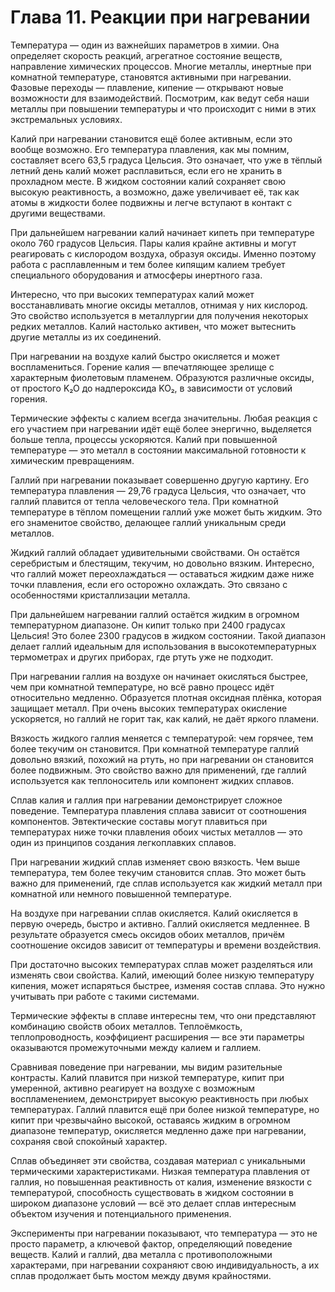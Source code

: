 # Глава 11. Реакции при нагревании

Температура — один из важнейших параметров в химии. Она определяет скорость реакций, агрегатное состояние веществ, направление химических процессов. Многие металлы, инертные при комнатной температуре, становятся активными при нагревании. Фазовые переходы — плавление, кипение — открывают новые возможности для взаимодействий. Посмотрим, как ведут себя наши металлы при повышении температуры и что происходит с ними в этих экстремальных условиях.

Калий при нагревании становится ещё более активным, если это вообще возможно. Его температура плавления, как мы помним, составляет всего 63,5 градуса Цельсия. Это означает, что уже в тёплый летний день калий может расплавиться, если его не хранить в прохладном месте. В жидком состоянии калий сохраняет свою высокую реактивность, а возможно, даже увеличивает её, так как атомы в жидкости более подвижны и легче вступают в контакт с другими веществами.

При дальнейшем нагревании калий начинает кипеть при температуре около 760 градусов Цельсия. Пары калия крайне активны и могут реагировать с кислородом воздуха, образуя оксиды. Именно поэтому работа с расплавленным и тем более кипящим калием требует специального оборудования и атмосферы инертного газа.

Интересно, что при высоких температурах калий может восстанавливать многие оксиды металлов, отнимая у них кислород. Это свойство используется в металлургии для получения некоторых редких металлов. Калий настолько активен, что может вытеснить другие металлы из их соединений.

При нагревании на воздухе калий быстро окисляется и может воспламениться. Горение калия — впечатляющее зрелище с характерным фиолетовым пламенем. Образуются различные оксиды, от простого K₂O до надпероксида KO₂, в зависимости от условий горения.

Термические эффекты с калием всегда значительны. Любая реакция с его участием при нагревании идёт ещё более энергично, выделяется больше тепла, процессы ускоряются. Калий при повышенной температуре — это металл в состоянии максимальной готовности к химическим превращениям.

Галлий при нагревании показывает совершенно другую картину. Его температура плавления — 29,76 градуса Цельсия, что означает, что галлий плавится от тепла человеческого тела. При комнатной температуре в тёплом помещении галлий уже может быть жидким. Это его знаменитое свойство, делающее галлий уникальным среди металлов.

Жидкий галлий обладает удивительными свойствами. Он остаётся серебристым и блестящим, текучим, но довольно вязким. Интересно, что галлий может переохлаждаться — оставаться жидким даже ниже точки плавления, если его осторожно охлаждать. Это связано с особенностями кристаллизации металла.

При дальнейшем нагревании галлий остаётся жидким в огромном температурном диапазоне. Он кипит только при 2400 градусах Цельсия! Это более 2300 градусов в жидком состоянии. Такой диапазон делает галлий идеальным для использования в высокотемпературных термометрах и других приборах, где ртуть уже не подходит.

При нагревании галлия на воздухе он начинает окисляться быстрее, чем при комнатной температуре, но всё равно процесс идёт относительно медленно. Образуется плотная оксидная плёнка, которая защищает металл. При очень высоких температурах окисление ускоряется, но галлий не горит так, как калий, не даёт яркого пламени.

Вязкость жидкого галлия меняется с температурой: чем горячее, тем более текучим он становится. При комнатной температуре галлий довольно вязкий, похожий на ртуть, но при нагревании он становится более подвижным. Это свойство важно для применений, где галлий используется как теплоноситель или компонент жидких сплавов.

Сплав калия и галлия при нагревании демонстрирует сложное поведение. Температура плавления сплава зависит от соотношения компонентов. Эвтектические составы могут плавиться при температурах ниже точки плавления обоих чистых металлов — это один из принципов создания легкоплавких сплавов.

При нагревании жидкий сплав изменяет свою вязкость. Чем выше температура, тем более текучим становится сплав. Это может быть важно для применений, где сплав используется как жидкий металл при комнатной или немного повышенной температуре.

На воздухе при нагревании сплав окисляется. Калий окисляется в первую очередь, быстро и активно. Галлий окисляется медленнее. В результате образуется смесь оксидов обоих металлов, причём соотношение оксидов зависит от температуры и времени воздействия.

При достаточно высоких температурах сплав может разделяться или изменять свои свойства. Калий, имеющий более низкую температуру кипения, может испаряться быстрее, изменяя состав сплава. Это нужно учитывать при работе с такими системами.

Термические эффекты в сплаве интересны тем, что они представляют комбинацию свойств обоих металлов. Теплоёмкость, теплопроводность, коэффициент расширения — все эти параметры оказываются промежуточными между калием и галлием.

Сравнивая поведение при нагревании, мы видим разительные контрасты. Калий плавится при низкой температуре, кипит при умеренной, активно реагирует на воздухе с возможным воспламенением, демонстрирует высокую реактивность при любых температурах. Галлий плавится ещё при более низкой температуре, но кипит при чрезвычайно высокой, оставаясь жидким в огромном диапазоне температур, окисляется медленно даже при нагревании, сохраняя свой спокойный характер.

Сплав объединяет эти свойства, создавая материал с уникальными термическими характеристиками. Низкая температура плавления от галлия, но повышенная реактивность от калия, изменение вязкости с температурой, способность существовать в жидком состоянии в широком диапазоне условий — всё это делает сплав интересным объектом изучения и потенциального применения.

Эксперименты при нагревании показывают, что температура — это не просто параметр, а ключевой фактор, определяющий поведение веществ. Калий и галлий, два металла с противоположными характерами, при нагревании сохраняют свою индивидуальность, а их сплав продолжает быть мостом между двумя крайностями.
